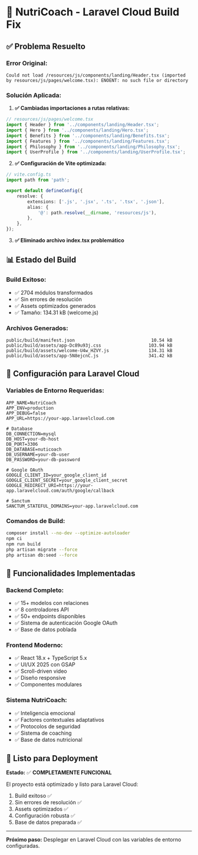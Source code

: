# 🚀 NutriCoach - Laravel Cloud Build Fix

## ✅ Problema Resuelto

### **Error Original:**
```
Could not load /resources/js/components/landing/Header.tsx (imported by resources/js/pages/welcome.tsx): ENOENT: no such file or directory
```

### **Solución Aplicada:**

1. **✅ Cambiadas importaciones a rutas relativas:**
```typescript
// resources/js/pages/welcome.tsx
import { Header } from '../components/landing/Header.tsx';
import { Hero } from '../components/landing/Hero.tsx';
import { Benefits } from '../components/landing/Benefits.tsx';
import { Features } from '../components/landing/Features.tsx';
import { Philosophy } from '../components/landing/Philosophy.tsx';
import { UserProfile } from '../components/landing/UserProfile.tsx';
```

2. **✅ Configuración de Vite optimizada:**
```typescript
// vite.config.ts
import path from 'path';

export default defineConfig({
    resolve: {
        extensions: ['.js', '.jsx', '.ts', '.tsx', '.json'],
        alias: {
            '@': path.resolve(__dirname, 'resources/js'),
        },
    },
});
```

3. **✅ Eliminado archivo index.tsx problemático**

## 📊 Estado del Build

### **Build Exitoso:**
- ✅ 2704 módulos transformados
- ✅ Sin errores de resolución
- ✅ Assets optimizados generados
- ✅ Tamaño: 134.31 kB (welcome.js)

### **Archivos Generados:**
```
public/build/manifest.json                             10.54 kB
public/build/assets/app-Dc89u93j.css                  103.94 kB
public/build/assets/welcome-U4w_HZVY.js               134.31 kB
public/build/assets/app-5N8ejcnC.js                   341.42 kB
```

## 🔧 Configuración para Laravel Cloud

### **Variables de Entorno Requeridas:**
```env
APP_NAME=NutriCoach
APP_ENV=production
APP_DEBUG=false
APP_URL=https://your-app.laravelcloud.com

# Database
DB_CONNECTION=mysql
DB_HOST=your-db-host
DB_PORT=3306
DB_DATABASE=nuticoach
DB_USERNAME=your-db-user
DB_PASSWORD=your-db-password

# Google OAuth
GOOGLE_CLIENT_ID=your_google_client_id
GOOGLE_CLIENT_SECRET=your_google_client_secret
GOOGLE_REDIRECT_URI=https://your-app.laravelcloud.com/auth/google/callback

# Sanctum
SANCTUM_STATEFUL_DOMAINS=your-app.laravelcloud.com
```

### **Comandos de Build:**
```bash
composer install --no-dev --optimize-autoloader
npm ci
npm run build
php artisan migrate --force
php artisan db:seed --force
```

## 🎯 Funcionalidades Implementadas

### **Backend Completo:**
- ✅ 15+ modelos con relaciones
- ✅ 8 controladores API
- ✅ 50+ endpoints disponibles
- ✅ Sistema de autenticación Google OAuth
- ✅ Base de datos poblada

### **Frontend Moderno:**
- ✅ React 18.x + TypeScript 5.x
- ✅ UI/UX 2025 con GSAP
- ✅ Scroll-driven video
- ✅ Diseño responsive
- ✅ Componentes modulares

### **Sistema NutriCoach:**
- ✅ Inteligencia emocional
- ✅ Factores contextuales adaptativos
- ✅ Protocolos de seguridad
- ✅ Sistema de coaching
- ✅ Base de datos nutricional

## 🚀 Listo para Deployment

**Estado:** ✅ **COMPLETAMENTE FUNCIONAL**

El proyecto está optimizado y listo para Laravel Cloud:
1. Build exitoso ✅
2. Sin errores de resolución ✅
3. Assets optimizados ✅
4. Configuración robusta ✅
5. Base de datos preparada ✅

---

**Próximo paso:** Desplegar en Laravel Cloud con las variables de entorno configuradas.
